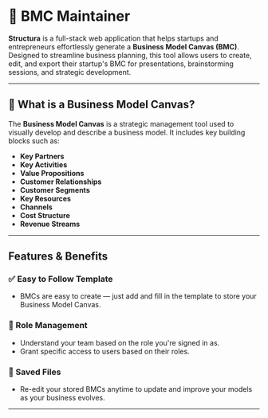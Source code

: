 # 🚀 BMC Maintainer

**Structura** is a full-stack web application that helps startups and entrepreneurs effortlessly generate a **Business Model Canvas (BMC)**. Designed to streamline business planning, this tool allows users to create, edit, and export their startup's BMC for presentations, brainstorming sessions, and strategic development.

---

## 🧠 What is a Business Model Canvas?

The **Business Model Canvas** is a strategic management tool used to visually develop and describe a business model. It includes key building blocks such as:

- **Key Partners**
- **Key Activities**
- **Value Propositions**
- **Customer Relationships**
- **Customer Segments**
- **Key Resources**
- **Channels**
- **Cost Structure**
- **Revenue Streams**
  
---

## Features & Benefits

### ✅ Easy to Follow Template
- BMCs are easy to create — just add and fill in the template to store your Business Model Canvas.

### 👥 Role Management
- Understand your team based on the role you're signed in as.
- Grant specific access to users based on their roles.

### 💾 Saved Files
- Re-edit your stored BMCs anytime to update and improve your models as your business evolves.


---
